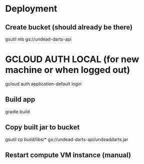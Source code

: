 # Deployment

## Create bucket (should already be there)
gsutil mb gs://undead-darts-api

# GCLOUD AUTH LOCAL (for new machine or when logged out)
gcloud auth application-default login

## Build app
gradle build

## Copy built jar to bucket
gsutil cp build/libs/* gs://undead-darts-api/undeaddarts.jar

## Restart compute VM instance (manual)

